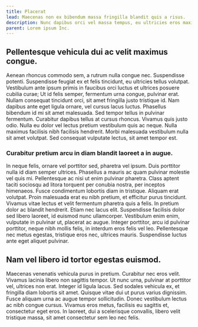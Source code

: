 ```yaml
---
title: Placerat
lead: Maecenas non ex bibendum massa fringilla blandit quis a risus.
description: Nunc dapibus orci vel massa tempus, eu ultricies eros maximus.
parent: Lorem ipsum Inc.
---
```


## Pellentesque vehicula dui ac velit maximus congue.

Aenean rhoncus commodo sem, a rutrum nulla congue nec. Suspendisse potenti. Suspendisse feugiat ex et felis tincidunt, eu ultricies tellus volutpat. Vestibulum ante ipsum primis in faucibus orci luctus et ultrices posuere cubilia curae; Ut id felis semper, fermentum urna congue, pulvinar erat. Nullam consequat tincidunt orci, sit amet fringilla justo tristique id. Nam dapibus ante eget ligula ornare, vel cursus lacus luctus. Phasellus bibendum id mi sit amet malesuada. Sed tempor tellus in pulvinar fermentum. Curabitur dapibus tellus at cursus rhoncus. Vivamus quis justo odio. Nulla eu dolor vel lectus pretium vestibulum quis ac neque. Nulla maximus facilisis nibh facilisis hendrerit. Morbi malesuada vestibulum nulla sit amet volutpat. Sed consequat vulputate lectus, sit amet tempor est.


### Curabitur pretium arcu in diam blandit laoreet a in augue.

In neque felis, ornare vel porttitor sed, pharetra vel ipsum. Duis porttitor nulla id diam semper ultrices. Phasellus a mauris ac quam pulvinar molestie vel quis mi. Pellentesque ac nisi ut enim pulvinar pharetra. Class aptent taciti sociosqu ad litora torquent per conubia nostra, per inceptos himenaeos. Fusce condimentum lobortis diam in tristique. Aliquam erat volutpat. Proin malesuada erat eu nibh pretium, et efficitur purus tincidunt. Vivamus vitae lectus et velit fermentum pharetra quis a felis. In pretium dolor ac blandit hendrerit. Etiam nec lacus elit. Suspendisse facilisis dolor sed libero laoreet, id euismod nunc ullamcorper. Vestibulum enim enim, vulputate in pulvinar ut, placerat ac augue. Integer porttitor, arcu id pulvinar porttitor, neque nibh mollis felis, in interdum eros felis vel leo. Pellentesque nec metus egestas, tristique eros nec, ultrices mauris. Suspendisse luctus ante eget aliquet pulvinar.

## Nam vel libero id tortor egestas euismod.

Maecenas venenatis vehicula purus in pretium. Curabitur nec eros velit. Vivamus lacinia libero non sagittis tempor. Ut nunc urna, pulvinar at porttitor vel, ultrices non erat. Integer id ligula lacus. Sed sodales vehicula ex, et fringilla diam lobortis sit amet. Quisque vitae dui ut purus varius dignissim. Fusce aliquam urna ac augue tempor sollicitudin. Donec vestibulum lectus ac nibh congue cursus. Vivamus eros metus, facilisis eu sagittis et, consectetur eget eros. In laoreet, dui a scelerisque convallis, libero velit tristique massa, sit amet consectetur sem leo nec felis.